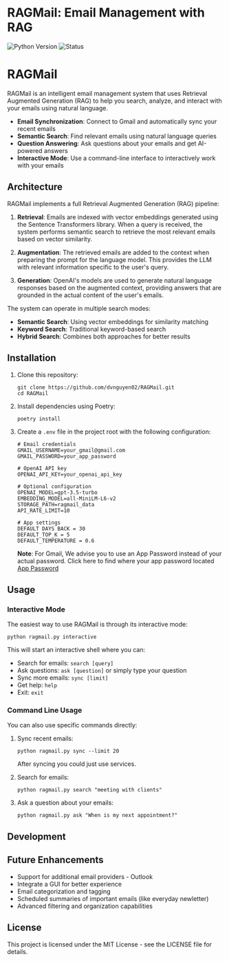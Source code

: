 # RAGMail: Email Management with RAG

![Python Version](https://img.shields.io/badge/python-3.12-blue)
![Status](https://img.shields.io/badge/status-development-orange)

# RAGMail

RAGMail is an intelligent email management system that uses Retrieval Augmented Generation (RAG) to help you search, analyze, and interact with your emails using natural language.

- **Email Synchronization**: Connect to Gmail and automatically sync your recent emails
- **Semantic Search**: Find relevant emails using natural language queries
- **Question Answering**: Ask questions about your emails and get AI-powered answers
- **Interactive Mode**: Use a command-line interface to interactively work with your emails

## Architecture

RAGMail implements a full Retrieval Augmented Generation (RAG) pipeline:

1. **Retrieval**: Emails are indexed with vector embeddings generated using the Sentence Transformers library. When a query is received, the system performs semantic search to retrieve the most relevant emails based on vector similarity.

2. **Augmentation**: The retrieved emails are added to the context when preparing the prompt for the language model. This provides the LLM with relevant information specific to the user's query.

3. **Generation**: OpenAI's models are used to generate natural language responses based on the augmented context, providing answers that are grounded in the actual content of the user's emails.

The system can operate in multiple search modes:
- **Semantic Search**: Using vector embeddings for similarity matching
- **Keyword Search**: Traditional keyword-based search
- **Hybrid Search**: Combines both approaches for better results

## Installation

1. Clone this repository:
   ```
   git clone https://github.com/dvnguyen02/RAGMail.git
   cd RAGMail
   ```

2. Install dependencies using Poetry:
   ```
   poetry install
   ```
   
3. Create a `.env` file in the project root with the following configuration:
   ```
   # Email credentials
   GMAIL_USERNAME=your_gmail@gmail.com
   GMAIL_PASSWORD=your_app_password

   # OpenAI API key
   OPENAI_API_KEY=your_openai_api_key
   
   # Optional configuration
   OPENAI_MODEL=gpt-3.5-turbo
   EMBEDDING_MODEL=all-MiniLM-L6-v2
   STORAGE_PATH=ragmail_data
   API_RATE_LIMIT=10

   # App settings
   DEFAULT DAYS BACK = 30
   DEFAULT_TOP_K = 5
   DEFAULT_TEMPERATURE = 0.6
   ```

   **Note**: For Gmail, We advise you to use an App Password instead of your actual password. Click here to find where your app password located [App Password](https://support.google.com/accounts/answer/185833?hl=en) 

## Usage

### Interactive Mode

The easiest way to use RAGMail is through its interactive mode:

```
python ragmail.py interactive
```

This will start an interactive shell where you can:
- Search for emails: `search [query]`
- Ask questions: `ask [question]` or simply type your question
- Sync more emails: `sync [limit]`
- Get help: `help`
- Exit: `exit`

### Command Line Usage

You can also use specific commands directly:

1. Sync recent emails:
   ```
   python ragmail.py sync --limit 20
   ```
   After syncing you could just use services.

2. Search for emails:
   ```
   python ragmail.py search "meeting with clients"
   ```

3. Ask a question about your emails:
   ```
   python ragmail.py ask "When is my next appointment?"
   ```

## Development

## Future Enhancements

- Support for additional email providers - Outlook
- Integrate a GUI for better experience
- Email categorization and tagging
- Scheduled summaries of important emails (like everyday newletter)
- Advanced filtering and organization capabilities 

## License

This project is licensed under the MIT License - see the LICENSE file for details.
